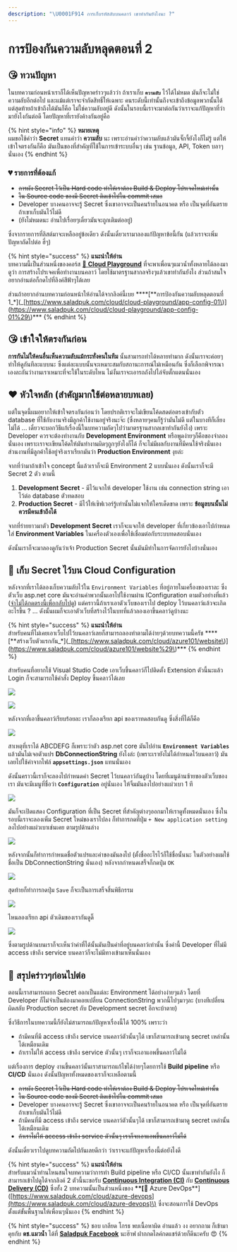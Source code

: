 ```yaml
---
description: "\U0001F914 การเก็บรหัสลับบนคลาว์ เขาทำกันยังไงนะ ?"
---
```


# การป้องกันความลับหลุดตอนที่ 2

## 😘 ทวนปัญหา

ในบทความก่อนหน้าเราก็ได้เห็นปัญหาคร่าวๆแล้วว่า ถ้าเราเก็บ **`ความลับ`** ไว้ได้ไม่หมด มันก็จะไม่ใช่ความลับอีกต่อไป และแม้แต่เราจะจำกัดสิทธิ์ให้เฉพาะ คนระดับนี้เท่านั้นถึงจะเข้าถึงข้อมูลพวกนั้นได้ แต่สุดท้ายถ้าเข้าถึงได้มันก็คือ ไม่ใช่ความลับอยู่ดี ดังนั้นในรอบนี้เราจะมาต่อกันว่าเราจะแก้ปัญหาที่ว่ามายังไงกันต่อดี โดยปัญหาที่เรายังค้างกันอยู่คือ

{% hint style="info" %}
**หมายเหตุ**  
ผมขอใช้คำว่า **Secret** แทนคำว่า **ความลับ** นะ เพราะอ่านคำว่าความลับแล้วมันจั๊กจี้ยังไงก็ไม่รู้ แต่ให้เข้าใจตรงกันก็คือ มันเป็นของที่สำคัญที่ใช้ในการเข้าระบบอื่นๆ เช่น ฐานข้อมูล, API, Token บลาๆ นั่นเอง
{% endhint %}

### 💔 รายการที่ต้องแก้

* ~~การผัง Secret ไว้เป็น Hard code ทำให้เราต้อง Build & Deploy โปรเจคใหม่เท่านั้น~~
* ~~ใน Source code ของมี Secret ติดเข้าไปใน commit เสมอ~~
* Developer บางคนอาจจะรู้ Secret ซึ่งเขาอาจจะเป็นคนร้ายในอนาคต หรือ เป็นจุดที่อันตรายถ้าเขาเก็บมันไว้ไม่ดี
* \(ยังไม่หมดนะ อ่านไปเรื่อยๆเดี๋ยวมันจะถูกเติมต่ออยู่\)

ซึ่งจากรายการที่ลิสต์มาจะเหลืออยู่ข้อเดียว ดังนั้นเดี๋ยวเรามาลองแก้ปัญหาข้อนี้กัน \(แล้วเราจะเพิ่มปัญหาถัดไปต่อ ฮี่ๆ\)

{% hint style="success" %}
**แนะนำให้อ่าน**  
บทความนี้เป็นส่วนหนึ่งของคอร์ส [🤠 **Cloud Playground**](https://www.saladpuk.com/cloud/cloud-playground) ที่จะพาเพื่อนๆแมวน้ำทั้งหลายได้ลองมาดูว่า การสร้างโปรเจคเพื่อทำงานบนคลาว์ โดยใช้มาตรฐานสากลจริงๆแล้วเขาทำกันยังไง ส่วนถ้าสนใจอยากอ่านต่อก็กดไปที่ลิงค์สีฟ้าๆได้เลย

ส่วนถ้าอยากอ่านบทความก่อนหน้าให้อ่านได้จากลิงค์นี้เบย **\*\*\[**การป้องกันความลับหลุดตอนที่ 1_\*\]\(_[https://www.saladpuk.com/cloud/cloud-playground/app-config-01\)\](https://www.saladpuk.com/cloud/cloud-playground/app-config-01%29\)\*\*\*
{% endhint %}

## 😘 เข้าใจให้ตรงกันก่อน

**การกันไม่ให้คนอื่นเห็นความลับแม้กระทั่งคนในทีม** นั้นสามารถทำได้หลายท่ามาก ดังนั้นเราจะค่อยๆทำให้ดูกันทีละแบบนะ ซึ่งแต่ละแบบนั้นจะเหมาะสมกับสถานะการณ์ไม่เหมือนกัน ซึ่งก็เลือกพิจารณาเองละกันว่างานเราเหมาะที่จะใช้ในระดับไหน ไม่งั้นเราจะเอารถถังไปไล่จับตั๊กแตนนั่นเอง

## ❤️ หัวใจหลัก \(สำคัญมากใช้ต่อหลายบทเลย\)

แต่ในจุดนี้ผมอยากให้เข้าใจตรงกันก่อนว่า โดยปรกติเราจะไม่เขียนโค้ดสดต่อตรงเข้ากับตัว database ที่ใช้กับงานจริงมีลูกค้าใช้งานอยู่จริงนะจ๊ะ \(ซึ่งหลายๆคนก็รู้ว่ามันไม่ดี แต่ในบางทีก็เลี่ยงไม่ได้ ... เดี๋ยวจะบอกวิธีแก้เรื่องนี้ในบทความถัดๆไปว่ามาตรฐานสากลเขาทำกันยังไง\) เพราะ Developer ควรจะต้องทำงานกับ **Development Environment** หรือพูดง่ายๆก็คือของจำลองนั่นเอง เพราะเราจะเขียนโค้ดให้มันทำงานผิดๆถูกๆยังไงก็ได้ ก็จะไม่มีผลกับงานที่มีคนใช้จริงนั่นเอง ส่วนงานที่มีลูกค้าใช้อยู่จริงเราเรียกมันว่า **Production Environment** งุยล่ะ

จากที่ว่ามาถ้าเข้าใจ concept นี้แล้วเราก็จะมี Environment 2 แบบนั่นเอง ดังนั้นเราก็จะมี Secret 2 ตัว ตามนี้

1. **Development Secret** - มีไว้แจกให้ developer ใช้งาน เช่น connection string เอาไว้ต่อ database ตัวทดสอบ
2. **Production Secret** - มีไว้ให้เซิฟเวอร์รู้เท่านั้นไม่แจกให้ใครเด็ดขาด เพราะ **ข้อมูลบนนั้นไม่ควรมีคนเข้าถึงได้**

จากที่ร่ายยาวมาตัว **Development Secret** เราก็จะแจกให้ developer ที่เกี่ยวข้องเอาไปกำหนดใส่ **Environment Variables** ในเครื่องตัวเองเพื่อใช้เชื่อมต่อกับระบบทดสอบนั่นเอง

ดังนั้นเราก็จะมาลองดูกันว่าเจ้า Production Secret นั้นมันมีท่าในการจัดการยังไงบ้างนั่นเอง

## 🤠 เก็บ Secret ไว้บน Cloud Configuration

หลังจากที่เราได้ลองเก็บความลับไว้ใน `Environment Variables` ที่อยู่ภายในเครื่องของเราละ ซึ่งตัวเว็บ asp.net core มันจะอ่านค่าพวกนั้นเอาไปใช้งานผ่าน IConfiguration ตามตัวอย่างที่แล้ว \([จำไม่ได้กดตรงนี้เพื่อกลับไปดู](https://www.saladpuk.com/cloud/cloud-playground/app-config-01#source-code)\) แต่คราวนี้ถ้าเราเอาตัวเว็บของเราไป deploy ไว้บนคลาว์แล้วจะเกิดอะไรขึ้น ? ... ดังนั้นผมก็จะเอาตัวเว็บที่สร้างไว้ในบทที่แล้วลองเอาขึ้นคลาว์ดูบ้างนะ

{% hint style="success" %}
**แนะนำให้อ่าน**  
สำหรับคนที่ไม่เคยเอาเว็บไปไว้บนคลาว์เลยก็สามารถลองทำตามได้ง่ายๆด้วยบทความนี้ครัช **\*\*\[**สร้างเว็บตัวแรกกัน_\*\]\(_[https://www.saladpuk.com/cloud/azure101/website\)\](https://www.saladpuk.com/cloud/azure101/website%29\)\*\*\*
{% endhint %}

สำหรับคนที่อยากใช้ Visual Studio Code เอาเว็บขึ้นคลาว์ก็ไปติดตั้ง Extension ตัวนี้นะแล้ว Login ก็จะสามารถใช้คำสั่ง Deploy ขึ้นคลาว์ได้เลย

![](../../.gitbook/assets/image%20%28941%29.png)

![](../../.gitbook/assets/image%20%28439%29.png)

หลังจากที่เอาขึ้นคลาว์เรียบร้อยละ เราก็ลองเรียก api ของเราทดสอบกันดู ซึ่งสิ่งที่ได้ก็คือ

![](../../.gitbook/assets/image%20%28123%29.png)

สาเหตุที่เราได้ ABCDEFG ก็เพราะว่าตัว asp.net core มันไปอ่าน **`Environment Variables`** แล้วมันไม่เจอตัวแปร **DbConnectionString** ยังไงล่ะ \(เพราะเรายังไม่ได้กำหนดไว้บนคลาว์\) มันเลยไปใช้ค่าจากไฟล์ **`appsettings.json`** แทนนั่นเอง

ดังนั้นคราวนี้เราก็จะลองไปกำหนดค่า Secret ไว้บนคลาว์กันดูบ้าง โดยที่เมนูด้านซ้ายของตัวเว็บของเรา มันจะมีเมนูที่ชื่อว่า **`Configuration`** อยู่นั่นเอง ให้จิ้มมันลงไปอย่างแผ่วเบา 1 ที

![](../../.gitbook/assets/image%20%28868%29.png)

มันก็จะเปิดแสดง Configuration ที่เป็น Secret ที่สำคัญต่างๆออกมาให้เราดูทั้งหมดนั่นเอง ซึ่งในรอบนี้เราจะลองเพิ่ม Secret ใหม่ของเราไปลง ก็ทำการกดที่ปุ่ม `+ New application setting` ลงไปอย่างแผ่วเบาเช่นเคย ตามรูปด้านล่าง

![](../../.gitbook/assets/image%20%28314%29.png)

หลังจากนั้นก็ทำการกำหนดชื่อตัวแปรและค่าของมันลงไป \(ตั้งชื่ออะไรไว้ก็ใช้ชื่อนั้นนะ ในตัวอย่างผมใช้ชื่อเป็น DbConnectionString นั่นเอง\) หลังจากกำหนดเสร็จก็กดปุ่ม `OK`

![](../../.gitbook/assets/image%20%28848%29.png)

สุดท้ายก็ทำการกดปุ่ม `Save` ก็จะเป็นการเสร็จสิ้นพิธีกรรม

![](../../.gitbook/assets/image%20%28332%29.png)

ไหนลองเรียก api ตัวเดิมของเรากันดูดิ๊

![](../../.gitbook/assets/image%20%28774%29.png)

ซึ่งตามรูปด้านบนเราก็จะเห็นว่าค่าที่ได้นั้นมันเป็นค่าที่อยู่บนคลาว์เท่านั้น ซึ่งค่านี้ Developer ที่ไม่มี access เข้าถึง service บนคลาว์ก็จะไม่มีทางเข้ามาเห็นนั่นเอง

## 🎯 สรุปคร่าวๆก่อนไปต่อ

ตอนนี้เราสามารถแยก Secret ออกเป็นแต่ละ Environment ได้อย่างง่ายๆแล้ว โดยที่ Developer ก็ไม่จำเป็นต้องมาคอยเปลี่ยน ConnectionString พวกนี้ไปๆมาๆละ \(บางทีเปลี่ยนผิดสลับ Production secret กับ Development secret อีกจะบ้าตาย\)

ซึ่งวิธีการในบทความนี้ก็ยังไม่สามารถแก้ปัญหาเรื่องนี้ได้ 100% เพราะว่า

* ถ้ามีคนที่มี access เข้าถึง service บนคลาว์ตัวนั้นๆได้ เขาก็สามารถเข้ามาดู secret เหล่านั้นได้เหมือนเดิม
* ถ้าเราไม่ให้ access เข้าถึง service ตัวนั้นๆ เราก็จะเอาแอพขึ้นคลาว์ไม่ได้

แต่เรื่องการ deploy งานขึ้นคลาว์นั้นเราสามารถแก้ไขได้ง่ายๆโดยการใช้ **Build pipeline** หรือ **CI/CD** นั่นเอง ดังนั้นปัญหาทั้งหมดของเราก็จะเหลือตามนี้

* ~~การผัง Secret ไว้เป็น Hard code ทำให้เราต้อง Build & Deploy โปรเจคใหม่เท่านั้น~~
* ~~ใน Source code ของมี Secret ติดเข้าไปใน commit เสมอ~~
* Developer บางคนอาจจะรู้ Secret ซึ่งเขาอาจจะเป็นคนร้ายในอนาคต หรือ เป็นจุดที่อันตรายถ้าเขาเก็บมันไว้ไม่ดี
* ถ้ามีคนที่มี access เข้าถึง service บนคลาว์ตัวนั้นๆได้ เขาก็สามารถเข้ามาดู secret เหล่านั้นได้เหมือนเดิม
* ~~ถ้าเราไม่ให้ access เข้าถึง service ตัวนั้นๆ เราก็จะเอาแอพขึ้นคลาว์ไม่ได้~~

ดังนั้นเดี๋ยวเราไปดูบทความถัดไปกันเลยดีกว่า ว่าเราจะแก้ปัญหาเรื่องนี้ต่อยังไงดี

{% hint style="success" %}
**แนะนำให้อ่าน**  
สำหรับแมวน้ำท่านไหนสนใจบทความว่าการทำ Build pipeline หรือ CI/CD นั้นเขาทำกันยังไง ก็สามารถเข้าไปดูได้จากลิงค์ 2 ตัวนี้นะขอรับ [**Continuous Integration \(CI\)**](https://www.saladpuk.com/cloud/azure-devops/ci) กับ [**Continuous Delivery \(CD\)**](https://www.saladpuk.com/cloud/azure-devops/cd) ซึ่งทั้ง 2 บทความนั้นเป็นส่วนหนึ่งของ **\*\*\[**👶 Azure DevOps\*\*\]\([https://www.saladpuk.com/cloud/azure-devops](https://www.saladpuk.com/cloud/azure-devops)\) ซึ่งจะสอนการใช้ DevOps ตั้งแต่ขั้นพื้นฐานให้เพื่อนๆนั่นเอง
{% endhint %}

{% hint style="success" %}
ชอบ เกลียด โกรธ พบเนื้อหาผิด อ่านแล้ว งง อยากถาม ก็เข้ามาคุยกับ **ดช.แมวน้ำ** ได้ที่ [**Saladpuk Facebook**](https://facebook.com/mr.saladpuk) นะฮ๊าฟ ฝากกดไลค์กดแชร์ด้วยก็ดีนะครับ 😍
{% endhint %}

